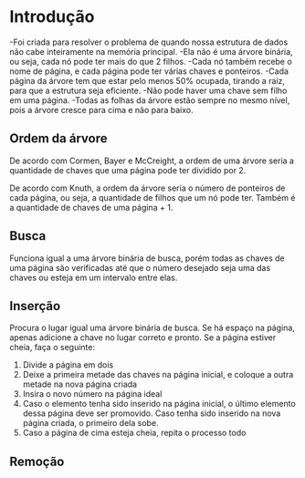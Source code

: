 # Introdução
-Foi criada para resolver o problema de quando nossa estrutura de dados não cabe inteiramente na memória principal.
-Ela não é uma árvore binária, ou seja, cada nó pode ter mais do que 2 filhos.
-Cada nó também recebe o nome de página, e cada página pode ter várias chaves e ponteiros. 
-Cada página da árvore tem que estar pelo menos 50% ocupada, tirando a raíz, para que a estrutura seja eficiente.
-Não pode haver uma chave sem filho em uma página.
-Todas as folhas da árvore estão sempre no mesmo nível, pois a árvore cresce para cima e não para baixo.

## Ordem da árvore
De acordo com Cormen, Bayer e McCreight, a ordem de uma árvore seria a quantidade de chaves que uma página pode ter dividido por 2.

De acordo com Knuth, a ordem da árvore seria o número de ponteiros de cada página, ou seja, a quantidade de filhos que um nó pode ter. Também é a quantidade de chaves 
de uma página + 1.

## Busca
Funciona igual a uma árvore binária de busca, porém todas as chaves de uma página são verificadas até que o número desejado seja uma das chaves ou esteja em um intervalo entre elas.

## Inserção
Procura o lugar igual uma árvore binária de busca. Se há espaço na página, apenas adicione a chave no lugar correto e pronto. Se a página estiver cheia, faça o seguinte:
1. Divide a página em dois
2. Deixe a primeira metade das chaves na página inicial, e coloque a outra metade na nova página criada
3. Insira o novo número na página ideal
4. Caso o elemento tenha sido inserido na página inicial, o último elemento dessa página deve ser promovido. Caso tenha sido inserido na nova página criada, o primeiro dela sobe.
5. Caso a página de cima esteja cheia, repita o processo todo

## Remoção
